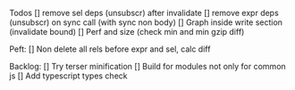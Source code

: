 Todos
[] remove sel deps (unsubscr) after invalidate
[] remove expr deps (unsubscr) on sync call (with sync non body)
[] Graph inside write section (invalidate bound)
[] Perf and size (check min and min gzip diff)

Peft:
[] Non delete all rels before expr and sel, calc diff

Backlog:
[] Try terser minification
[] Build for modules not only for common js
[] Add typescript types check
